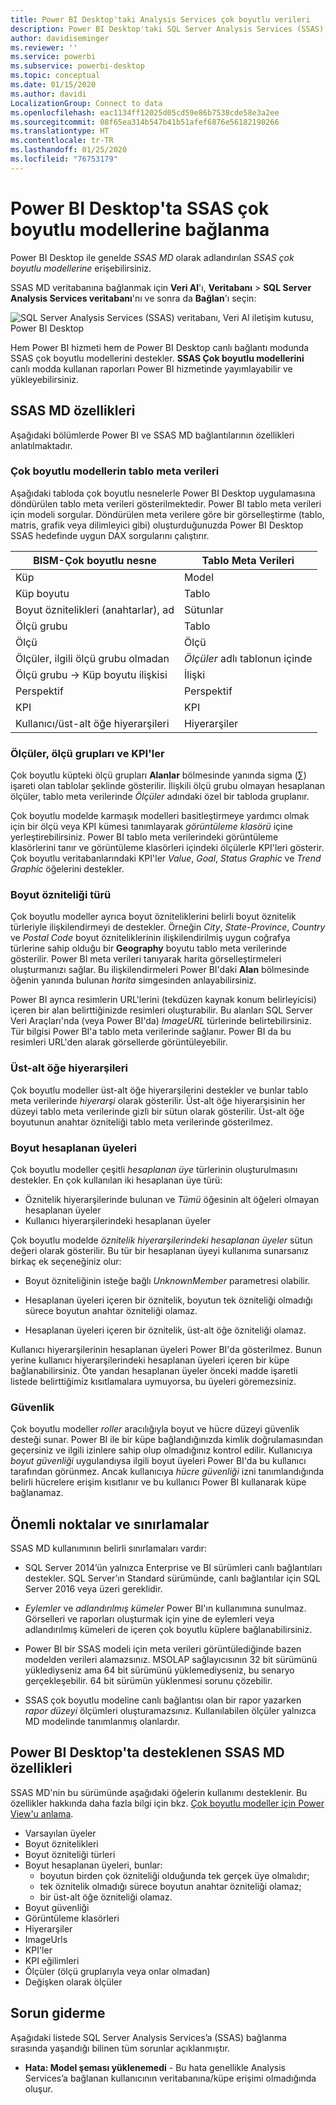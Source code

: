 ```yaml
---
title: Power BI Desktop'taki Analysis Services çok boyutlu verileri
description: Power BI Desktop'taki SQL Server Analysis Services (SSAS) çok boyutlu verileri
author: davidiseminger
ms.reviewer: ''
ms.service: powerbi
ms.subservice: powerbi-desktop
ms.topic: conceptual
ms.date: 01/15/2020
ms.author: davidi
LocalizationGroup: Connect to data
ms.openlocfilehash: eac1134ff12025d05cd59e86b7538cde58e3a2ee
ms.sourcegitcommit: 08f65ea314b547b41b51afef6876e56182190266
ms.translationtype: HT
ms.contentlocale: tr-TR
ms.lasthandoff: 01/25/2020
ms.locfileid: "76753179"
---
```

# <a name="connect-to-ssas-multidimensional-models-in-power-bi-desktop"></a>Power BI Desktop'ta SSAS çok boyutlu modellerine bağlanma

Power BI Desktop ile genelde *SSAS MD* olarak adlandırılan *SSAS çok boyutlu modellerine* erişebilirsiniz.

SSAS MD veritabanına bağlanmak için **Veri Al**'ı, **Veritabanı** > **SQL Server Analysis Services veritabanı**'nı ve sonra da **Bağlan**'ı seçin:

![SQL Server Analysis Services (SSAS) veritabanı, Veri Al iletişim kutusu, Power BI Desktop](media/desktop-ssas-multidimensional/ssas-multidimensional-2.png)

Hem Power BI hizmeti hem de Power BI Desktop canlı bağlantı modunda SSAS çok boyutlu modellerini destekler. **SSAS Çok boyutlu modellerini** canlı modda kullanan raporları Power BI hizmetinde yayımlayabilir ve yükleyebilirsiniz.

## <a name="capabilities-and-features-of-ssas-md"></a>SSAS MD özellikleri

Aşağıdaki bölümlerde Power BI ve SSAS MD bağlantılarının özellikleri anlatılmaktadır.

### <a name="tabular-metadata-of-multidimensional-models"></a>Çok boyutlu modellerin tablo meta verileri

Aşağıdaki tabloda çok boyutlu nesnelerle Power BI Desktop uygulamasına döndürülen tablo meta verileri gösterilmektedir. Power BI tablo meta verileri için modeli sorgular. Döndürülen meta verilere göre bir görselleştirme (tablo, matris, grafik veya dilimleyici gibi) oluşturduğunuzda Power BI Desktop SSAS hedefinde uygun DAX sorgularını çalıştırır.

| BISM-Çok boyutlu nesne | Tablo Meta Verileri |
| --- | --- |
| Küp |Model |
| Küp boyutu |Tablo |
| Boyut öznitelikleri (anahtarlar), ad |Sütunlar |
| Ölçü grubu |Tablo |
| Ölçü |Ölçü |
| Ölçüler, ilgili ölçü grubu olmadan |*Ölçüler* adlı tablonun içinde |
| Ölçü grubu -> Küp boyutu ilişkisi |İlişki |
| Perspektif |Perspektif |
| KPI |KPI |
| Kullanıcı/üst-alt öğe hiyerarşileri |Hiyerarşiler |

### <a name="measures-measure-groups-and-kpis"></a>Ölçüler, ölçü grupları ve KPI'ler

Çok boyutlu küpteki ölçü grupları **Alanlar** bölmesinde yanında sigma (∑) işareti olan tablolar şeklinde gösterilir. İlişkili ölçü grubu olmayan hesaplanan ölçüler, tablo meta verilerinde *Ölçüler* adındaki özel bir tabloda gruplanır.

Çok boyutlu modelde karmaşık modelleri basitleştirmeye yardımcı olmak için bir ölçü veya KPI kümesi tanımlayarak *görüntüleme klasörü* içine yerleştirebilirsiniz. Power BI tablo meta verilerindeki görüntüleme klasörlerini tanır ve görüntüleme klasörleri içindeki ölçülerle KPI'leri gösterir. Çok boyutlu veritabanlarındaki KPI'ler *Value*, *Goal*, *Status Graphic* ve *Trend Graphic* öğelerini destekler.

### <a name="dimension-attribute-type"></a>Boyut özniteliği türü

Çok boyutlu modeller ayrıca boyut özniteliklerini belirli boyut öznitelik türleriyle ilişkilendirmeyi de destekler. Örneğin *City*, *State-Province*, *Country* ve *Postal Code* boyut özniteliklerinin ilişkilendirilmiş uygun coğrafya türlerine sahip olduğu bir **Geography** boyutu tablo meta verilerinde gösterilir. Power BI meta verileri tanıyarak harita görselleştirmeleri oluşturmanızı sağlar. Bu ilişkilendirmeleri Power BI'daki **Alan** bölmesinde öğenin yanında bulunan *harita* simgesinden anlayabilirsiniz.

Power BI ayrıca resimlerin URL'lerini (tekdüzen kaynak konum belirleyicisi) içeren bir alan belirttiğinizde resimleri oluşturabilir. Bu alanları SQL Server Veri Araçları'nda (veya Power BI'da) *ImageURL* türlerinde belirtebilirsiniz. Tür bilgisi Power BI'a tablo meta verilerinde sağlanır. Power BI da bu resimleri URL'den alarak görsellerde görüntüleyebilir.

### <a name="parent-child-hierarchies"></a>Üst-alt öğe hiyerarşileri

Çok boyutlu modeller üst-alt öğe hiyerarşilerini destekler ve bunlar tablo meta verilerinde *hiyerarşi* olarak gösterilir. Üst-alt öğe hiyerarşisinin her düzeyi tablo meta verilerinde gizli bir sütun olarak gösterilir. Üst-alt öğe boyutunun anahtar özniteliği tablo meta verilerinde gösterilmez.

### <a name="dimension-calculated-members"></a>Boyut hesaplanan üyeleri

Çok boyutlu modeller çeşitli *hesaplanan üye* türlerinin oluşturulmasını destekler. En çok kullanılan iki hesaplanan üye türü:

* Öznitelik hiyerarşilerinde bulunan ve *Tümü* öğesinin alt öğeleri olmayan hesaplanan üyeler
* Kullanıcı hiyerarşilerindeki hesaplanan üyeler

Çok boyutlu modelde *öznitelik hiyerarşilerindeki hesaplanan üyeler* sütun değeri olarak gösterilir. Bu tür bir hesaplanan üyeyi kullanıma sunarsanız birkaç ek seçeneğiniz olur:

* Boyut özniteliğinin isteğe bağlı *UnknownMember* parametresi olabilir.

* Hesaplanan üyeleri içeren bir öznitelik, boyutun tek özniteliği olmadığı sürece boyutun anahtar özniteliği olamaz.

* Hesaplanan üyeleri içeren bir öznitelik, üst-alt öğe özniteliği olamaz.

Kullanıcı hiyerarşilerinin hesaplanan üyeleri Power BI'da gösterilmez. Bunun yerine kullanıcı hiyerarşilerindeki hesaplanan üyeleri içeren bir küpe bağlanabilirsiniz. Öte yandan hesaplanan üyeler önceki madde işaretli listede belirttiğimiz kısıtlamalara uymuyorsa, bu üyeleri göremezsiniz.

### <a name="security"></a>Güvenlik

Çok boyutlu modeller *roller* aracılığıyla boyut ve hücre düzeyi güvenlik desteği sunar. Power BI ile bir küpe bağlandığınızda kimlik doğrulamasından geçersiniz ve ilgili izinlere sahip olup olmadığınız kontrol edilir. Kullanıcıya *boyut güvenliği* uygulandıysa ilgili boyut üyeleri Power BI'da bu kullanıcı tarafından görünmez. Ancak kullanıcıya *hücre güvenliği* izni tanımlandığında belirli hücrelere erişim kısıtlanır ve bu kullanıcı Power BI kullanarak küpe bağlanamaz.

## <a name="considerations-and-limitations"></a>Önemli noktalar ve sınırlamalar

SSAS MD kullanımının belirli sınırlamaları vardır:

* SQL Server 2014’ün yalnızca Enterprise ve BI sürümleri canlı bağlantıları destekler. SQL Server’ın Standard sürümünde, canlı bağlantılar için SQL Server 2016 veya üzeri gereklidir.

* *Eylemler* ve *adlandırılmış kümeler* Power BI'ın kullanımına sunulmaz. Görselleri ve raporları oluşturmak için yine de eylemleri veya adlandırılmış kümeleri de içeren çok boyutlu küplere bağlanabilirsiniz.

* Power BI bir SSAS modeli için meta verileri görüntülediğinde bazen modelden verileri alamazsınız. MSOLAP sağlayıcısının 32 bit sürümünü yüklediyseniz ama 64 bit sürümünü yüklemediyseniz, bu senaryo gerçekleşebilir. 64 bit sürümün yüklenmesi sorunu çözebilir.

* SSAS çok boyutlu modeline canlı bağlantısı olan bir rapor yazarken *rapor düzeyi* ölçümleri oluşturamazsınız. Kullanılabilen ölçüler yalnızca MD modelinde tanımlanmış olanlardır.

## <a name="supported-features-of-ssas-md-in-power-bi-desktop"></a>Power BI Desktop'ta desteklenen SSAS MD özellikleri

SSAS MD'nin bu sürümünde aşağıdaki öğelerin kullanımı desteklenir. Bu özellikler hakkında daha fazla bilgi için bkz. [Çok boyutlu modeller için Power View'u anlama](/sql/analysis-services/multidimensional-models/understanding-power-view-for-multidimensional-models?view=sql-server-2014).

* Varsayılan üyeler
* Boyut öznitelikleri
* Boyut özniteliği türleri
* Boyut hesaplanan üyeleri, bunlar:
  * boyutun birden çok özniteliği olduğunda tek gerçek üye olmalıdır;
  * tek öznitelik olmadığı sürece boyutun anahtar özniteliği olamaz;
  * bir üst-alt öğe özniteliği olamaz.
* Boyut güvenliği
* Görüntüleme klasörleri
* Hiyerarşiler
* ImageUrls
* KPI'ler
* KPI eğilimleri
* Ölçüler (ölçü gruplarıyla veya onlar olmadan)
* Değişken olarak ölçüler

## <a name="troubleshooting"></a>Sorun giderme

Aşağıdaki listede SQL Server Analysis Services’a (SSAS) bağlanma sırasında yaşandığı bilinen tüm sorunlar açıklanmıştır.

* **Hata: Model şeması yüklenemedi** - Bu hata genellikle Analysis Services’a bağlanan kullanıcının veritabanına/küpe erişimi olmadığında oluşur.
